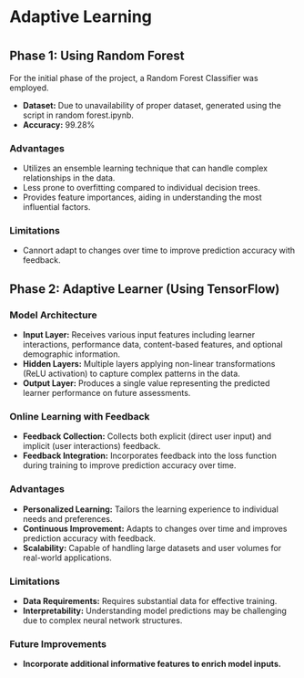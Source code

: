 <h1>Adaptive Learning<h1>

<h2>Phase 1: Using Random Forest</h2>
    <p>For the initial phase of the project, a Random Forest Classifier was employed.</p>
    <ul>
        <li><strong>Dataset:</strong> Due to unavailability of proper dataset, generated using the script in random forest.ipynb.</li>
        <li><strong>Accuracy:</strong> 99.28%</li>
    </ul>

  <h3>Advantages</h3>
    <ul>
        <li>Utilizes an ensemble learning technique that can handle complex relationships in the data.</li>
        <li>Less prone to overfitting compared to individual decision trees.</li>
        <li>Provides feature importances, aiding in understanding the most influential factors.</li>
    </ul>

  <h3>Limitations</h3>
    <ul>
        <li>Cannort adapt to changes over time to improve prediction accuracy with feedback.</li>
    </ul>


<h2>Phase 2: Adaptive Learner (Using TensorFlow)</h2>

 <h3>Model Architecture</h3>
    <ul>
        <li><strong>Input Layer:</strong> Receives various input features including learner interactions, performance data, content-based features, and optional demographic information.</li>
        <li><strong>Hidden Layers:</strong> Multiple layers applying non-linear transformations (ReLU activation) to capture complex patterns in the data.</li>
        <li><strong>Output Layer:</strong> Produces a single value representing the predicted learner performance on future assessments.</li>
    </ul>

  <h3>Online Learning with Feedback</h3>
    <ul>
        <li><strong>Feedback Collection:</strong> Collects both explicit (direct user input) and implicit (user interactions) feedback.</li>
        <li><strong>Feedback Integration:</strong> Incorporates feedback into the loss function during training to improve prediction accuracy over time.</li>
    </ul>

  <h3>Advantages</h3>
    <ul>
        <li><strong>Personalized Learning:</strong> Tailors the learning experience to individual needs and preferences.</li>
        <li><strong>Continuous Improvement:</strong> Adapts to changes over time and improves prediction accuracy with feedback.</li>
        <li><strong>Scalability:</strong> Capable of handling large datasets and user volumes for real-world applications.</li>
    </ul>

  <h3>Limitations</h3>
    <ul>
        <li><strong>Data Requirements:</strong> Requires substantial data for effective training.</li>
        <li><strong>Interpretability:</strong> Understanding model predictions may be challenging due to complex neural network structures.</li>
    </ul>

   <h3>Future Improvements</h3>
    <ul>
        <li><strong>Incorporate additional informative features to enrich model inputs.</strong></li>
    </ul>
